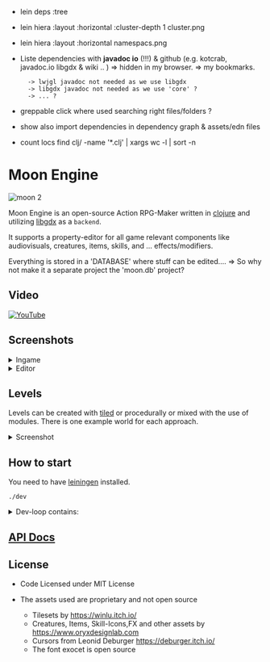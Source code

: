* lein deps :tree

* lein hiera :layout :horizontal :cluster-depth 1
     cluster.png

* lein hiera :layout :horizontal
     namespacs.png

* Liste dependencies with __javadoc io__ (!!!) & github (e.g. kotcrab, javadoc.io libgdx & wiki .. )
    => hidden in my browser.
    => my bookmarks.

        -> lwjgl javadoc not needed as we use libgdx
        -> libgdx javadoc not needed as we use 'core' ?
        -> ... ?

* greppable click where used searching right files/folders ?

* show also import dependencies in dependency graph & assets/edn files

* count locs
 find clj/ -name '*.clj' | xargs wc -l | sort -n

# Moon Engine

![moon 2](https://github.com/user-attachments/assets/b1c666de-2aad-427f-b06a-c838048958bb)

Moon Engine is an open-source Action RPG-Maker written in [clojure](https://clojure.org/) and utilizing [libgdx](https://libgdx.com/) as a `backend`.

It supports a property-editor for all game relevant components like audiovisuals, creatures, items, skills, and ... effects/modifiers.

Everything is stored in a 'DATABASE' where stuff can be edited.... => So why not make it a separate project the 'moon.db' project?

## Video

[![YouTube](http://i.ytimg.com/vi/FJC_aCXQv58/hqdefault.jpg)](https://www.youtube.com/watch?v=FJC_aCXQv58)

## Screenshots

<details>
  <summary>Ingame</summary>
  <img width="1440" alt="Screenshot 2024-10-03 at 12 08 30 PM" src="https://github.com/user-attachments/assets/6780f0c4-0729-46ca-b254-a1816af2d6c8">
</details>

<details>
  <summary>Editor</summary>
<img width="750" alt="reddragoneditor" src="https://github.com/user-attachments/assets/62b91a90-784e-4948-a89f-7d18fefce142">


</details>

## Levels

Levels can be created with [tiled](https://www.mapeditor.org/) or procedurally or mixed with the use of modules. There is one example world for each approach.

<details>
  <summary>Screenshot</summary>
  <img width="1440" alt="Screenshot 2024-10-07 at 6 22 54 PM" src="https://github.com/user-attachments/assets/a59d276b-ab6b-4a28-a392-5aa62823d6f8">

</details>

## How to start

You need to have [leiningen](https://leiningen.org/) installed.

```
./dev
```

<details>
  <summary>Dev-loop contains:</summary>

* NREPL-Server
* On application close (ESC in the main menu), clojure.tools.namespace will do  refresh on any changed files and restart the app.
* On any error the JVM does not have to be restarted, you can fix the error and call `gdx.dev/restart!`
    * I have bound it on my VIM to F5 with: `nmap <F5> :Eval (do (in-ns 'gdx.dev)(restart!))`

</details>

## [API Docs](https://damn.github.io/moon/)

## License

* Code Licensed under MIT License

* The assets used are proprietary and not open source
    * Tilesets by https://winlu.itch.io/
    * Creatures, Items, Skill-Icons,FX and other assets by https://www.oryxdesignlab.com
    * Cursors from Leonid Deburger https://deburger.itch.io/
    * The font exocet is open source

